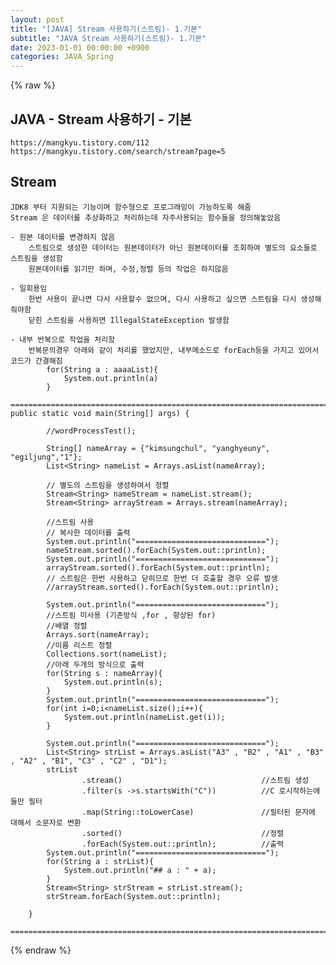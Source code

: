 ```yaml
---  
layout: post  
title: "[JAVA] Stream 사용하기(스트림)- 1.기본"  
subtitle: "JAVA Stream 사용하기(스트림)- 1.기본"  
date: 2023-01-01 00:00:00 +0900  
categories: JAVA_Spring  
---  
```

{% raw %}  
## JAVA - Stream 사용하기 - 기본  
	https://mangkyu.tistory.com/112  
	https://mangkyu.tistory.com/search/stream?page=5  
  
## Stream  
	JDK8 부터 지원되는 기능이며 함수형으로 프로그래밍이 가능하도록 해줌  
	Stream 은 데이터를 추상화하고 처리하는데 자주사용되는 함수들을 정의해놓았음  
  
	- 원본 데이터를 변경하지 않음  
		스트림으로 생성한 데이터는 원본데이터가 아닌 원본데이터를 조회하여 별도의 요소들로 스트림을 생성함  
		원본데이터를 읽기만 하며, 수정,정렬 등의 작업은 하지않음  
  
	- 일회용임  
		한번 사용이 끝나면 다시 사용할수 없으며, 다시 사용하고 싶으면 스트림을 다시 생성해줘야함  
		닫힌 스트림을 사용하면 IllegalStateException 발생함  
  
	- 내부 반복으로 작업을 처리함  
		반복문의경우 아래와 같이 처리를 했었지만, 내부메소드로 forEach등을 가지고 있어서 코드가 간결해짐  
			for(String a : aaaaList){  
				System.out.println(a)  
			}  
  
	=================================================================================================================  
	public static void main(String[] args) {  
  
			//wordProcessTest();  
  
			String[] nameArray = {"kimsungchul", "yanghyeuny", "egiljung","1"};  
			List<String> nameList = Arrays.asList(nameArray);  
  
			// 별도의 스트림을 생성하여서 정렬  
			Stream<String> nameStream = nameList.stream();  
			Stream<String> arrayStream = Arrays.stream(nameArray);  
  
			//스트림 사용  
			// 복사한 데이터를 출력  
			System.out.println("=============================");  
			nameStream.sorted().forEach(System.out::println);  
			System.out.println("=============================");  
			arrayStream.sorted().forEach(System.out::println);  
			// 스트림은 한번 사용하고 닫히므로 한번 더 호출할 경우 오류 발생  
			//arrayStream.sorted().forEach(System.out::println);  
  
			System.out.println("=============================");  
			//스트림 미사용 (기존방식 ,for , 향상된 for)  
			//배열 정렬  
			Arrays.sort(nameArray);  
			//이름 리스트 정렬  
			Collections.sort(nameList);  
			//아래 두개의 방식으로 출력  
			for(String s : nameArray){  
				System.out.println(s);  
			}  
			System.out.println("=============================");  
			for(int i=0;i<nameList.size();i++){  
				System.out.println(nameList.get(i));  
			}  
  
			System.out.println("=============================");  
			List<String> strList = Arrays.asList("A3" , "B2" , "A1" , "B3" , "A2" , "B1", "C3" , "C2" , "D1");  
			strList  
					.stream()                               //스트림 생성  
					.filter(s ->s.startsWith("C"))          //C 로시작하는애들만 필터  
					.map(String::toLowerCase)               //필터된 문자에 대해서 소문자로 변환  
					.sorted()                               //정렬  
					.forEach(System.out::println);          //출력  
			System.out.println("=============================");  
			for(String a : strList){  
				System.out.println("## a : " + a);  
			}  
			Stream<String> strStream = strList.stream();  
			strStream.forEach(System.out::println);  
  
		}  
  
	=================================================================================================================  
  
{% endraw %}